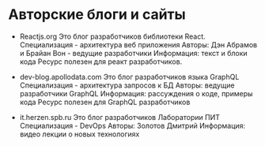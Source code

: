 # Авторские блоги и сайты

* Reactjs.org
  Это блог разработчиков библиотеки React.
  Специализация - архитектура веб приложения
  Авторы: Дэн Абрамов и Брайан Вон - ведущие разработчики
  Информация: текст и блоки кода
  Ресурс полезен для реакт разработчиков.

* dev-blog.apollodata.com
  Это блог разработчиков языка GraphQL
  Специализация - архитектура запросов к БД
  Авторы: ведущие разработчики GraphQL
  Информация: рассуждения о коде, примеры кода
  Ресурс полезен для GraphQL разработчиков

* it.herzen.spb.ru
  Это блог разработчиков Лаборатории ПИТ
  Специализация - DevOps
  Авторы: Золотов Дмитрий
  Информация: видео лекции о новых технологиях
